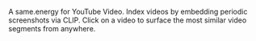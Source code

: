 A same.energy for YouTube Video. Index videos by embedding periodic screenshots via CLIP. Click on a video to surface the most similar video segments from anywhere.
